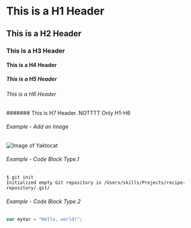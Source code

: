 # This is a H1 Header
## This is a H2 Header
### This is a H3 Header
#### This is a H4 Header
##### This is a H5 Header
###### This is a H6 Header
####### This is H7 Header. NOTTTT 
Only H1-H6

###### Example - Add an Image
![Image of Yaktocat](https://octodex.github.com/images/yaktocat.png)

###### Example - Code Block Type.1
```
$ git init
Initialized empty Git repository in /Users/skills/Projects/recipe-repository/.git/
```
###### Example - Code Block Type.2
``` javascript
var myVar = "Hello, world!";
```

